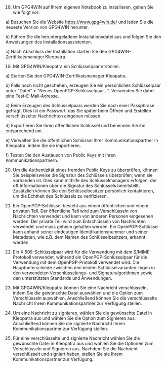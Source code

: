 18. Um GPG4WIN auf Ihrem eigenen Notebook zu installieren, gehen Sie wie folgt vor:

   a) Besuchen Sie die Website https://www.gpg4win.de/ und laden Sie die neueste Version von GPG4WIN herunter.
   
   b) Führen Sie die heruntergeladene Installationsdatei aus und folgen Sie den Anweisungen des Installationsassistenten.
   
   c) Nach Abschluss der Installation starten Sie den GPG4WIN-Zertifikatsmanager Kleopatra.
   
19. Mit GPG4WIN/Kleopatra ein Schlüsselpaar erstellen:

   a) Starten Sie den GPG4WIN-Zertifikatsmanager Kleopatra.
   
   b) Falls noch nicht geschehen, erzeugen Sie ein persönliches Schlüsselpaar unter "Datei" > "Neues OpenPGP-Schlüsselpaar...". Verwenden Sie dabei eine Test-E-Mail-Adresse.
   
   c) Beim Erzeugen des Schlüsselpaars werden Sie nach einer Passphrase gefragt. Dies ist ein Passwort, das Sie später beim Öffnen und Erstellen verschlüsselter Nachrichten eingeben müssen.
   
   d) Exportieren Sie Ihren öffentlichen Schlüssel und benennen Sie ihn entsprechend um.
   
   e) Verwalten Sie die öffentlichen Schlüssel Ihrer Kommunikationspartner in Kleopatra, indem Sie sie importieren.
   
   f) Testen Sie den Austausch von Public Keys mit Ihren Kommunikationspartnern.

20. Um die Authentizität eines fremden Public Keys zu überprüfen, können Sie beispielsweise die Signatur des Schlüssels überprüfen, wenn sie vorhanden ist. Dies kann mithilfe des Schlüsselmanagers erfolgen, der oft Informationen über die Signatur des Schlüssels bereitstellt. Zusätzlich können Sie den Schlüsselbesitzer persönlich kontaktieren, um die Echtheit des Schlüssels zu verifizieren.

21. Ein OpenPGP-Schlüssel besteht aus einem öffentlichen und einem privaten Teil. Der öffentliche Teil wird zum Verschlüsseln von Nachrichten verwendet und kann von anderen Personen eingesehen werden. Der private Teil wird zum Entschlüsseln von Nachrichten verwendet und muss geheim gehalten werden. Ein OpenPGP-Schlüssel kann anhand seiner eindeutigen Identifikationsnummer und seiner Metadaten, wie z.B. dem Namen des Schlüsselbesitzers, erkannt werden.

22. Ein X.509-Schlüsselpaar wird für die Verwendung mit dem S/MIME-Protokoll verwendet, während ein OpenPGP-Schlüsselpaar für die Verwendung mit dem OpenPGP-Protokoll verwendet wird. Die Hauptunterschiede zwischen den beiden Schlüsselvarianten liegen in den verwendeten Verschlüsselungs- und Signaturalgorithmen sowie den unterstützten Standards und Anwendungen.

23. Mit GPG4WIN/Kleopatra können Sie eine Nachricht verschlüsseln, indem Sie die gewünschte Datei auswählen und die Option zum Verschlüsseln auswählen. Anschließend können Sie die verschlüsselte Nachricht Ihrem Kommunikationspartner zur Verfügung stellen.

24. Um eine Nachricht zu signieren, wählen Sie die gewünschte Datei in Kleopatra aus und wählen Sie die Option zum Signieren aus. Anschließend können Sie die signierte Nachricht Ihrem Kommunikationspartner zur Verfügung stellen.

25. Für eine verschlüsselte und signierte Nachricht wählen Sie die gewünschte Datei in Kleopatra aus und wählen Sie die Optionen zum Verschlüsseln und Signieren aus. Nachdem Sie die Nachricht verschlüsselt und signiert haben, stellen Sie sie Ihrem Kommunikationspartner zur Verfügung.